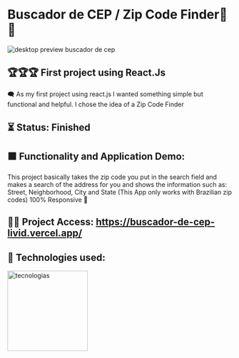 # Buscador de CEP / Zip Code Finder🔎📍

![desktop preview buscador de cep](https://user-images.githubusercontent.com/39440084/206275436-072096ff-f507-41cb-ad1b-675f386622ce.png)


## 🏆🏆🏆 First project using React.Js 

🗨️ As my first project using react.js I wanted something simple but functional and helpful. I chose the idea of a Zip Code Finder 

## ⏳ Status: Finished

## 🟩 Functionality and Application Demo: 
This project basically takes the zip code you put in the search field and makes a search of the address for you and shows the information such as: Street, Neighborhood, City and State (This App only works with Brazilian zip codes) 100% Responsive 📱

## 👨‍💻 Project Access: https://buscador-de-cep-livid.vercel.app/

## 🚀 Technologies used:
<img width="180" alt="tecnologias" src="https://user-images.githubusercontent.com/39440084/206282955-dd6a0bd7-939d-4d73-aec2-a8ecad2fc62b.png">
